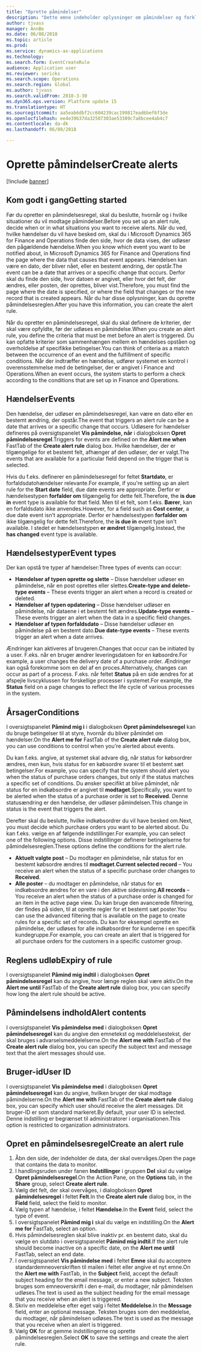 ```yaml
---
title: "Oprette påmindelser"
description: "Dette emne indeholder oplysninger om påmindelser og forklarer, hvordan du opretter en påmindelsesregel, så du får besked om hændelser, f.eks. en dato, der nærmer sig, eller en bestemt ændring, der opstår."
author: tjvass
manager: AnnBe
ms.date: 06/08/2018
ms.topic: article
ms.prod: 
ms.service: dynamics-ax-applications
ms.technology: 
ms.search.form: EventCreateRule
audience: Application user
ms.reviewer: sericks
ms.search.scope: Operations
ms.search.region: Global
ms.author: tjvass
ms.search.validFrom: 2018-3-30
ms.dyn365.ops.version: Platform update 15
ms.translationtype: HT
ms.sourcegitcommit: aa5eab6dbf2cc604239cac199817ead6bef6f3de
ms.openlocfilehash: ee4e39b37da32507303ae53389c7a8bcee4ab4c7
ms.contentlocale: da-dk
ms.lasthandoff: 06/08/2018

---
```


# <a name="create-alerts"></a><span data-ttu-id="c81d1-103">Oprette påmindelser</span><span class="sxs-lookup"><span data-stu-id="c81d1-103">Create alerts</span></span>

[!include [banner](../includes/banner.md)]

## <a name="getting-started"></a><span data-ttu-id="c81d1-104">Kom godt i gang</span><span class="sxs-lookup"><span data-stu-id="c81d1-104">Getting started</span></span>
<span data-ttu-id="c81d1-105">Før du opretter en påmindelsesregel, skal du beslutte, hvornår og i hvilke situationer du vil modtage påmindelser.</span><span class="sxs-lookup"><span data-stu-id="c81d1-105">Before you set up an alert rule, decide when or in what situations you want to receive alerts.</span></span> <span data-ttu-id="c81d1-106">Når du ved, hvilke hændelser du vil have besked om, skal du i Microsoft Dynamics 365 for Finance and Operations finde den side, hvor de data vises, der udløser den pågældende hændelse.</span><span class="sxs-lookup"><span data-stu-id="c81d1-106">When you know which event you want to be notified about, in Microsoft Dynamics 365 for Finance and Operations find the page where the data that causes that event appears.</span></span> <span data-ttu-id="c81d1-107">Hændelsen kan være en dato, der bliver nået, eller en bestemt ændring, der opstår.</span><span class="sxs-lookup"><span data-stu-id="c81d1-107">The event can be a date that arrives or a specific change that occurs.</span></span> <span data-ttu-id="c81d1-108">Derfor skal du finde den side, hvor datoen er angivet, eller hvor det felt, der ændres, eller posten, der oprettes, bliver vist.</span><span class="sxs-lookup"><span data-stu-id="c81d1-108">Therefore, you must find the page where the date is specified, or where the field that changes or the new record that is created appears.</span></span> <span data-ttu-id="c81d1-109">Når du har disse oplysninger, kan du oprette påmindelsesreglen.</span><span class="sxs-lookup"><span data-stu-id="c81d1-109">After you have this information, you can create the alert rule.</span></span>

<span data-ttu-id="c81d1-110">Når du opretter en påmindelsesregel, skal du skal definere de kriterier, der skal være opfyldte, før der udløses en påmindelse.</span><span class="sxs-lookup"><span data-stu-id="c81d1-110">When you create an alert rule, you define the criteria that must be met before an alert is triggered.</span></span> <span data-ttu-id="c81d1-111">Du kan opfatte kriterier som sammenhængen mellem en hændelses opståen og overholdelse af specifikke betingelser.</span><span class="sxs-lookup"><span data-stu-id="c81d1-111">You can think of criteria as a match between the occurrence of an event and the fulfillment of specific conditions.</span></span> <span data-ttu-id="c81d1-112">Når der indtræffer en hændelse, udfører systemet en kontrol i overensstemmelse med de betingelser, der er angivet i Finance and Operations.</span><span class="sxs-lookup"><span data-stu-id="c81d1-112">When an event occurs, the system starts to perform a check according to the conditions that are set up in Finance and Operations.</span></span>

## <a name="events"></a><span data-ttu-id="c81d1-113">Hændelser</span><span class="sxs-lookup"><span data-stu-id="c81d1-113">Events</span></span>
<span data-ttu-id="c81d1-114">Den hændelse, der udløser en påmindelsesregel, kan være en dato eller en bestemt ændring, der opstår.</span><span class="sxs-lookup"><span data-stu-id="c81d1-114">The event that triggers an alert rule can be a date that arrives or a specific change that occurs.</span></span> <span data-ttu-id="c81d1-115">Udløsere for hændelser defineres på oversigtspanelet **Vis påmindelse, når** i dialogboksen **Opret påmindelsesregel**.</span><span class="sxs-lookup"><span data-stu-id="c81d1-115">Triggers for events are defined on the **Alert me when** FastTab of the **Create alert rule** dialog box.</span></span> <span data-ttu-id="c81d1-116">Hvilke hændelser, der er tilgængelige for et bestemt felt, afhænger af den udløser, der er valgt.</span><span class="sxs-lookup"><span data-stu-id="c81d1-116">The events that are available for a particular field depend on the trigger that is selected.</span></span>

<span data-ttu-id="c81d1-117">Hvis du f.eks. definerer en påmindelsesregel for feltet **Startdato**, er forfaldsdatohændelser relevante.</span><span class="sxs-lookup"><span data-stu-id="c81d1-117">For example, if you're setting up an alert rule for the **Start date** field, due date events are appropriate.</span></span> <span data-ttu-id="c81d1-118">Derfor er hændelsestypen **forfalder om** tilgængelig for dette felt.</span><span class="sxs-lookup"><span data-stu-id="c81d1-118">Therefore, the **is due in** event type is available for that field.</span></span> <span data-ttu-id="c81d1-119">Men til et felt, som f.eks. **Bærer**, kan en forfaldsdato ikke anvendes.</span><span class="sxs-lookup"><span data-stu-id="c81d1-119">However, for a field such as **Cost center**, a due date event isn't appropriate.</span></span> <span data-ttu-id="c81d1-120">Derfor er hændelsestypen **forfalder om** ikke tilgængelig for dette felt.</span><span class="sxs-lookup"><span data-stu-id="c81d1-120">Therefore, the **is due in** event type isn't available.</span></span> <span data-ttu-id="c81d1-121">I stedet er hændelsestypen **er ændret** tilgængelig.</span><span class="sxs-lookup"><span data-stu-id="c81d1-121">Instead, the **has changed** event type is available.</span></span>

## <a name="event-types"></a><span data-ttu-id="c81d1-122">Hændelsestyper</span><span class="sxs-lookup"><span data-stu-id="c81d1-122">Event types</span></span>
<span data-ttu-id="c81d1-123">Der kan opstå tre typer af hændelser:</span><span class="sxs-lookup"><span data-stu-id="c81d1-123">Three types of events can occur:</span></span>

- <span data-ttu-id="c81d1-124">**Hændelser af typen oprette og slette** – Disse hændelser udløser en påmindelse, når en post oprettes eller slettes.</span><span class="sxs-lookup"><span data-stu-id="c81d1-124">**Create-type and delete-type events** – These events trigger an alert when a record is created or deleted.</span></span>
- <span data-ttu-id="c81d1-125">**Hændelser af typen opdatering** – Disse hændelser udløser en påmindelse, når dataene i et bestemt felt ændres.</span><span class="sxs-lookup"><span data-stu-id="c81d1-125">**Update-type events** – These events trigger an alert when the data in a specific field changes.</span></span>
- <span data-ttu-id="c81d1-126">**Hændelser af typen forfaldsdato** – Disse hændelser udløser en påmindelse på en bestemt dato.</span><span class="sxs-lookup"><span data-stu-id="c81d1-126">**Due date-type events** – These events trigger an alert when a date arrives.</span></span>
    
<span data-ttu-id="c81d1-127">Ændringer kan aktiveres af brugeren.</span><span class="sxs-lookup"><span data-stu-id="c81d1-127">Changes that occur can be initiated by a user.</span></span> <span data-ttu-id="c81d1-128">F.eks. når en bruger ændrer leveringsdatoen for en købsordre.</span><span class="sxs-lookup"><span data-stu-id="c81d1-128">For example, a user changes the delivery date of a purchase order.</span></span> <span data-ttu-id="c81d1-129">Ændringer kan også forekomme som en del af en proces.</span><span class="sxs-lookup"><span data-stu-id="c81d1-129">Alternatively, changes can occur as part of a process.</span></span> <span data-ttu-id="c81d1-130">F.eks. når feltet **Status** på en side ændres for at afspejle livscyklussen for forskellige processer i systemet.</span><span class="sxs-lookup"><span data-stu-id="c81d1-130">For example, the **Status** field on a page changes to reflect the life cycle of various processes in the system.</span></span>

## <a name="conditions"></a><span data-ttu-id="c81d1-131">Årsager</span><span class="sxs-lookup"><span data-stu-id="c81d1-131">Conditions</span></span>
<span data-ttu-id="c81d1-132">I oversigtspanelet **Påmind mig i** i dialogboksen **Opret påmindelsesregel** kan du bruge betingelser til at styre, hvornår du bliver påmindet om hændelser.</span><span class="sxs-lookup"><span data-stu-id="c81d1-132">On the **Alert me for** FastTab of the **Create alert rule** dialog box, you can use conditions to control when you're alerted about events.</span></span>

<span data-ttu-id="c81d1-133">Du kan f.eks. angive, at systemet skal advare dig, når status for købsordrer ændres, men kun, hvis status for en købsordre svarer til et bestemt sæt betingelser.</span><span class="sxs-lookup"><span data-stu-id="c81d1-133">For example, you can specify that the system should alert you when the status of purchase orders changes, but only if the status matches a specific set of conditions.</span></span> <span data-ttu-id="c81d1-134">Du ønsker specifikt at blive påmindet, når status for en indkøbsordre er angivet til **modtaget**.</span><span class="sxs-lookup"><span data-stu-id="c81d1-134">Specifically, you want to be alerted when the status of a purchase order is set to **Received**.</span></span> <span data-ttu-id="c81d1-135">Denne statusændring er den hændelse, der udløser påmindelsen.</span><span class="sxs-lookup"><span data-stu-id="c81d1-135">This change in status is the event that triggers the alert.</span></span>

<span data-ttu-id="c81d1-136">Derefter skal du beslutte, hvilke indkøbsordrer du vil have besked om.</span><span class="sxs-lookup"><span data-stu-id="c81d1-136">Next, you must decide which purchase orders you want to be alerted about.</span></span> <span data-ttu-id="c81d1-137">Du kan f.eks. vælge en af følgende indstillinger.</span><span class="sxs-lookup"><span data-stu-id="c81d1-137">For example, you can select one of the following options.</span></span> <span data-ttu-id="c81d1-138">Disse indstillinger definerer betingelserne for påmindelsesreglen.</span><span class="sxs-lookup"><span data-stu-id="c81d1-138">These options define the conditions for the alert rule.</span></span>

- <span data-ttu-id="c81d1-139">**Aktuelt valgte post** – Du modtager en påmindelse, når status for en bestemt købsordre ændres til **modtaget**.</span><span class="sxs-lookup"><span data-stu-id="c81d1-139">**Current selected record** – You receive an alert when the status of a specific purchase order changes to **Received**.</span></span>
- <span data-ttu-id="c81d1-140">**Alle poster** – du modtager en påmindelse, når status for en indkøbsordre ændres for en vare i den aktive sidevisning.</span><span class="sxs-lookup"><span data-stu-id="c81d1-140">**All records** – You receive an alert when the status of a purchase order is changed for an item in the active page view.</span></span> <span data-ttu-id="c81d1-141">Du kan bruge den avancerede filtrering, der findes på siden, til at oprette regler for et bestemt sæt poster.</span><span class="sxs-lookup"><span data-stu-id="c81d1-141">You can use the advanced filtering that is available on the page to create rules for a specific set of records.</span></span> <span data-ttu-id="c81d1-142">Du kan for eksempel oprette en påmindelse, der udløses for alle indkøbsordrer for kunderne i en specifik kundegruppe.</span><span class="sxs-lookup"><span data-stu-id="c81d1-142">For example, you can create an alert that is triggered for all purchase orders for the customers in a specific customer group.</span></span>
    
## <a name="expiry-of-rule"></a><span data-ttu-id="c81d1-143">Reglens udløb</span><span class="sxs-lookup"><span data-stu-id="c81d1-143">Expiry of rule</span></span>
<span data-ttu-id="c81d1-144">I oversigtspanelet **Påmind mig indtil** i dialogboksen **Opret påmindelsesregel** kan du angive, hvor længe reglen skal være aktiv.</span><span class="sxs-lookup"><span data-stu-id="c81d1-144">On the **Alert me until** FastTab of the **Create alert rule** dialog box, you can specify how long the alert rule should be active.</span></span>

## <a name="alert-contents"></a><span data-ttu-id="c81d1-145">Påmindelsens indhold</span><span class="sxs-lookup"><span data-stu-id="c81d1-145">Alert contents</span></span>
<span data-ttu-id="c81d1-146">I oversigtspanelet **Vis påmindelse med** i dialogboksen **Opret påmindelsesregel** kan du angive den emnetekst og meddelelsestekst, der skal bruges i advarselsmeddelelserne.</span><span class="sxs-lookup"><span data-stu-id="c81d1-146">On the **Alert me with** FastTab of the **Create alert rule** dialog box, you can specify the subject text and message text that the alert messages should use.</span></span>

## <a name="user-id"></a><span data-ttu-id="c81d1-147">Bruger-id</span><span class="sxs-lookup"><span data-stu-id="c81d1-147">User ID</span></span>
<span data-ttu-id="c81d1-148">I oversigtspanelet **Vis påmindelse med** i dialogboksen **Opret påmindelsesregel** kan du angive, hvilken bruger der skal modtage påmindelserne.</span><span class="sxs-lookup"><span data-stu-id="c81d1-148">On the **Alert me with** FastTab of the **Create alert rule** dialog box, you can specify which user should receive the alert messages.</span></span> <span data-ttu-id="c81d1-149">Dit bruger-ID er som standard markeret.</span><span class="sxs-lookup"><span data-stu-id="c81d1-149">By default, your user ID is selected.</span></span> <span data-ttu-id="c81d1-150">Denne indstilling er begrænset til administratorer i organisationen.</span><span class="sxs-lookup"><span data-stu-id="c81d1-150">This option is restricted to organization administrators.</span></span>

## <a name="create-an-alert-rule"></a><span data-ttu-id="c81d1-151">Opret en påmindelsesregel</span><span class="sxs-lookup"><span data-stu-id="c81d1-151">Create an alert rule</span></span>
1. <span data-ttu-id="c81d1-152">Åbn den side, der indeholder de data, der skal overvåges.</span><span class="sxs-lookup"><span data-stu-id="c81d1-152">Open the page that contains the data to monitor.</span></span>
2. <span data-ttu-id="c81d1-153">I handlingsruden under fanen **Indstillinger** i gruppen **Del** skal du vælge **Opret påmindelsesregel**.</span><span class="sxs-lookup"><span data-stu-id="c81d1-153">On the Action Pane, on the **Options** tab, in the **Share** group, select **Create alert rule**.</span></span>
3. <span data-ttu-id="c81d1-154">Vælg det felt, der skal overvåges, i dialogboksen **Opret påmindelsesregel** i feltet **Felt**.</span><span class="sxs-lookup"><span data-stu-id="c81d1-154">In the **Create alert rule** dialog box, in the **Field** field, select the field to monitor.</span></span>
4. <span data-ttu-id="c81d1-155">Vælg typen af hændelse, i feltet **Hændelse**.</span><span class="sxs-lookup"><span data-stu-id="c81d1-155">In the **Event** field, select the type of event.</span></span>
5. <span data-ttu-id="c81d1-156">I oversigtspanelet **Påmind mig i** skal du vælge en indstilling.</span><span class="sxs-lookup"><span data-stu-id="c81d1-156">On the **Alert me for** FastTab, select an option.</span></span>
6. <span data-ttu-id="c81d1-157">Hvis påmindelsesreglen skal blive inaktiv pr. en bestemt dato, skal du vælge en slutdato i oversigtspanelet **Påmind mig indtil**.</span><span class="sxs-lookup"><span data-stu-id="c81d1-157">If the alert rule should become inactive on a specific date, on the **Alert me until** FastTab, select an end date.</span></span>
7. <span data-ttu-id="c81d1-158">I oversigtspanelet **Vis påmindelse med** i feltet **Emne** skal du acceptere standardemneoverskriften til mailen i feltet eller angive et nyt emne.</span><span class="sxs-lookup"><span data-stu-id="c81d1-158">On the **Alert me with** FastTab, in the **Subject** field, accept the default subject heading for the email message, or enter a new subject.</span></span> <span data-ttu-id="c81d1-159">Teksten bruges som emneoverskrift i den e-mail, du modtager, når påmindelsen udløses.</span><span class="sxs-lookup"><span data-stu-id="c81d1-159">The text is used as the subject heading for the email message that you receive when an alert is triggered.</span></span>
8. <span data-ttu-id="c81d1-160">Skriv en meddelelse efter eget valg i feltet **Meddelelse**.</span><span class="sxs-lookup"><span data-stu-id="c81d1-160">In the **Message** field, enter an optional message.</span></span> <span data-ttu-id="c81d1-161">Teksten bruges som den meddelelse, du modtager, når påmindelsen udløses.</span><span class="sxs-lookup"><span data-stu-id="c81d1-161">The text is used as the message that you receive when an alert is triggered.</span></span>
9. <span data-ttu-id="c81d1-162">Vælg **OK** for at gemme indstillingerne og oprette påmindelsesreglen.</span><span class="sxs-lookup"><span data-stu-id="c81d1-162">Select **OK** to save the settings and create the alert rule.</span></span>

